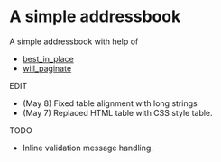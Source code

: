 # A simple addressbook

A simple addressbook with help of 
- [best_in_place](https://github.com/bernat/best_in_place)
- [will_paginate](https://github.com/mislav/will_paginate)

EDIT
- (May 8) Fixed table alignment with long strings
- (May 7) Replaced HTML table with CSS style table.

TODO
- Inline validation message handling.
